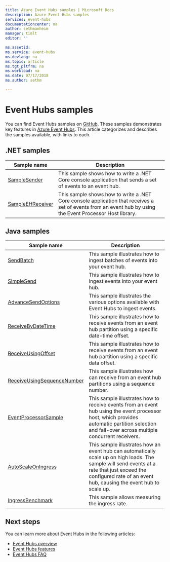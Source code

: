 ```yaml
---
title: Azure Event Hubs samples | Microsoft Docs
description: Azure Event Hubs samples 
services: event-hubs
documentationcenter: na
author: sethmanheim
manager: timlt
editor: ''

ms.assetid: 
ms.service: event-hubs
ms.devlang: na
ms.topic: article
ms.tgt_pltfrm: na
ms.workload: na
ms.date: 07/17/2018
ms.author: sethm

---
```


# Event Hubs samples 
You can find Event Hubs samples on [GitHub](https://github.com/Azure/azure-event-hubs/tree/master/samples). These samples demonstrates key features in [Azure Event Hubs](/azure/event-hubs/). This article categorizes and describes the samples available, with links to each.

## .NET samples

| Sample name | Description | 
| ----------- | ----------- | 
| [SampleSender](https://github.com/Azure/azure-event-hubs/tree/master/samples/DotNet/Microsoft.Azure.EventHubs/SampleSender) | This sample shows how to write a .NET Core console application that sends a set of events to an event hub. |
| [SampleEHReceiver](https://github.com/Azure/azure-event-hubs/tree/master/samples/DotNet/Microsoft.Azure.EventHubs/SampleEphReceiver) | This sample shows how to write a .NET Core console application that receives a set of events from an event hub by using the Event Processor Host library.  | 

## Java samples

| Sample name | Description | 
| ----------- | ----------- | 
| [SendBatch](https://github.com/Azure/azure-event-hubs/tree/master/samples/Java/Basic/SendBatch)  | This sample illustrates how to ingest batches of events into your event hub. | 
| [SimpleSend](https://github.com/Azure/azure-event-hubs/tree/master/samples/Java/Basic/SimpleSend) | This sample illustrates how to ingest events into your event hub. |
| [AdvanceSendOptions](https://github.com/Azure/azure-event-hubs/blob/master/samples/Java/Basic/AdvancedSendOptions) | This sample illustrates the various options available with Event Hubs to ingest events. |
| [ReceiveByDateTime](https://github.com/Azure/azure-event-hubs/blob/master/samples/Java/Basic/ReceiveByDateTime) | This sample illustrates how to receive events from an event hub partition using a specific date-time offset. |
| [ReceiveUsingOffset](https://github.com/Azure/azure-event-hubs/blob/master/samples/Java/Basic/ReceiveUsingOffset) | This sample illustrates how to receive events from an event hub partition using a specific data offset. |  
| [ReceiveUsingSequenceNumber](https://github.com/Azure/azure-event-hubs/blob/master/samples/Java/Basic/ReceiveUsingSequenceNumber) | This sample illustrates how can receive from an event hub partitions using a sequence number. |   
| [EventProcessorSample](https://github.com/Azure/azure-event-hubs/blob/master/samples/Java/Basic/EventProcessorSample) |This sample illustrates how to receive events from an event hub using the event processor host, which provides automatic partition selection and fail-over across multiple concurrent receivers. | 
| [AutoScaleOnIngress](https://github.com/Azure/azure-event-hubs/blob/master/samples/Java/Benchmarks/AutoScaleOnIngress) | This sample illustrates how an event hub can automatically scale up on high loads. The sample will send events at a rate that just exceed the configured rate of an event hub, causing the event hub to scale up. | 
| [IngressBenchmark](https://github.com/Azure/azure-event-hubs/blob/master/samples/Java/Benchmarks/IngressBenchmark) | This sample allows measuring the ingress rate. | 

## Next steps
You can learn more about Event Hubs in the following articles:

- [Event Hubs overview](event-hubs-what-is-event-hubs.md)
- [Event Hubs features](event-hubs-features.md)
- [Event Hubs FAQ](event-hubs-faq.md)